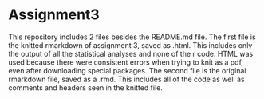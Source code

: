 # Assignment3
This repository includes 2 files besides the README.md file. 
The first file is the knitted rmarkdown of assignment 3, saved as .html. This includes only the output of all the statistical analyses and none of the r code. HTML was used because there were consistent errors when trying to knit as a pdf, even after downloading special packages. 
The second file is the original rmarkdown file, saved as a .rmd. This includes all of the code as well as comments and headers seen in the knitted file.
